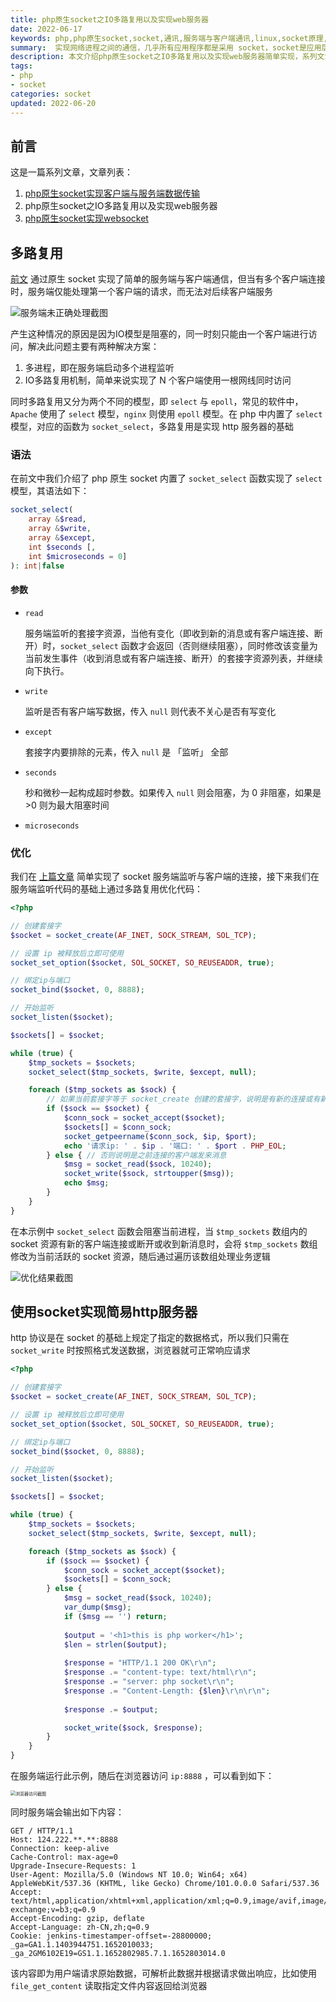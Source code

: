 ```yaml
---
title: php原生socket之IO多路复用以及实现web服务器
date: 2022-06-17
keywords: php,php原生socket,socket,通讯,服务端与客户端通讯,linux,socket原理,数据互通,系列文章,websocket,多路复用,php实现http服务器
summary:  实现网络进程之间的通信，几乎所有应用程序都是采用 socket，socket是应用层与 TCP/IP 协议族通信的中间抽象层，它是一组接口
description: 本文介绍php原生socket之IO多路复用以及实现web服务器简单实现，系列文章：php原生socket从入门到实战websocket聊天室，实现网络进程之间的通信，几乎所有应用程序都是采用 socket，socket是应用层与 TCP/IP 协议族通信的中间抽象层，它是一组接口。
tags:
- php
- socket
categories: socket
updated: 2022-06-20
---
```


## 前言

这是一篇系列文章，文章列表：

1. [php原生socket实现客户端与服务端数据传输](https://www.codeover.cn/php-socket/)
2. php原生socket之IO多路复用以及实现web服务器
3. [php原生socket实现websocket](https://www.codeover.cn/php-socket-http/php-socket-websocket)

## 多路复用

[前文](https://www.codeover.cn/php-socket/) 通过原生 socket 实现了简单的服务端与客户端通信，但当有多个客户端连接时，服务端仅能处理第一个客户端的请求，而无法对后续客户端服务

![服务端未正确处理截图](https://cdn.codeover.cn/img/image-20220615231853841.gif-imageFop)

产生这种情况的原因是因为IO模型是阻塞的，同一时刻只能由一个客户端进行访问，解决此问题主要有两种解决方案：

1. 多进程，即在服务端启动多个进程监听
2. IO多路复用机制，简单来说实现了 N 个客户端使用一根网线同时访问

同时多路复用又分为两个不同的模型，即 `select` 与 `epoll`，常见的软件中，`Apache` 使用了 `select` 模型，`nginx` 则使用 `epoll` 模型。在 php 中内置了 `select` 模型，对应的函数为 `socket_select`，多路复用是实现 http 服务器的基础

### 语法

在前文中我们介绍了 php 原生 socket 内置了 `socket_select` 函数实现了 `select` 模型，其语法如下：

```php
socket_select(
    array &$read,
    array &$write,
    array &$except,
    int $seconds [,
    int $microseconds = 0]
): int|false
```

#### 参数

- `read` 

  服务端监听的套接字资源，当他有变化（即收到新的消息或有客户端连接、断开）时，`socket_select` 函数才会返回（否则继续阻塞），同时修改该变量为当前发生事件（收到消息或有客户端连接、断开）的套接字资源列表，并继续向下执行。

- `write`

  监听是否有客户端写数据，传入 `null` 则代表不关心是否有写变化

- `except`

  套接字内要排除的元素，传入 `null` 是 「监听」 全部

- `seconds`

  秒和微秒一起构成超时参数。如果传入 `null` 则会阻塞，为 0 非阻塞，如果是 >0 则为最大阻塞时间

- `microseconds`

### 优化

我们在 [上篇文章](https://www.codeover.cn/php-socket/#%E5%BF%AB%E9%80%9F%E4%BD%93%E9%AA%8C) 简单实现了 socket 服务端监听与客户端的连接，接下来我们在服务端监听代码的基础上通过多路复用优化代码：

```php
<?php

// 创建套接字
$socket = socket_create(AF_INET, SOCK_STREAM, SOL_TCP);

// 设置 ip 被释放后立即可使用
socket_set_option($socket, SOL_SOCKET, SO_REUSEADDR, true);

// 绑定ip与端口
socket_bind($socket, 0, 8888);

// 开始监听
socket_listen($socket);

$sockets[] = $socket;

while (true) {
    $tmp_sockets = $sockets;
    socket_select($tmp_sockets, $write, $except, null);

    foreach ($tmp_sockets as $sock) {
        // 如果当前套接字等于 socket_create 创建的套接字，说明是有新的连接或有新的断开连接
        if ($sock == $socket) {
            $conn_sock = socket_accept($socket);
            $sockets[] = $conn_sock;
            socket_getpeername($conn_sock, $ip, $port);
            echo '请求ip: ' . $ip . '端口: ' . $port . PHP_EOL;
        } else { // 否则说明是之前连接的客户端发来消息
            $msg = socket_read($sock, 10240);
            socket_write($sock, strtoupper($msg));
            echo $msg;
        }
    }
}
```

在本示例中 `socket_select` 函数会阻塞当前进程，当 `$tmp_sockets` 数组内的 socket 资源有新的客户端连接或断开或收到新消息时，会将 `$tmp_sockets` 数组修改为当前活跃的 socket 资源，随后通过遍历该数组处理业务逻辑

![优化结果截图](https://cdn.codeover.cn/img/GIF2022-6-1523-25-48.gif-imageFop)

## 使用socket实现简易http服务器

http 协议是在 socket 的基础上规定了指定的数据格式，所以我们只需在 `socket_write` 时按照格式发送数据，浏览器就可正常响应请求

```php
<?php

// 创建套接字
$socket = socket_create(AF_INET, SOCK_STREAM, SOL_TCP);

// 设置 ip 被释放后立即可使用
socket_set_option($socket, SOL_SOCKET, SO_REUSEADDR, true);

// 绑定ip与端口
socket_bind($socket, 0, 8888);

// 开始监听
socket_listen($socket);

$sockets[] = $socket;

while (true) {
    $tmp_sockets = $sockets;
    socket_select($tmp_sockets, $write, $except, null);

    foreach ($tmp_sockets as $sock) {
        if ($sock == $socket) {
            $conn_sock = socket_accept($socket);
            $sockets[] = $conn_sock;
        } else {
            $msg = socket_read($sock, 10240);
            var_dump($msg);
            if ($msg == '') return;
            
            $output = '<h1>this is php worker</h1>';
            $len = strlen($output);
            
            $response = "HTTP/1.1 200 OK\r\n";
            $response .= "content-type: text/html\r\n";
            $response .= "server: php socket\r\n";
            $response .= "Content-Length: {$len}\r\n\r\n";
            
            $response .= $output;

            socket_write($sock, $response);
        }
    }
}
```

在服务端运行此示例，随后在浏览器访问 `ip:8888` ，可以看到如下：

<img src="https://cdn.codeover.cn/img/image-20220616235259254.png-imageFop" alt="浏览器访问截图" style="zoom:50%;" />

同时服务端会输出如下内容：

```http
GET / HTTP/1.1
Host: 124.222.**.**:8888
Connection: keep-alive
Cache-Control: max-age=0
Upgrade-Insecure-Requests: 1
User-Agent: Mozilla/5.0 (Windows NT 10.0; Win64; x64) AppleWebKit/537.36 (KHTML, like Gecko) Chrome/101.0.0.0 Safari/537.36
Accept: text/html,application/xhtml+xml,application/xml;q=0.9,image/avif,image/webp,image/apng,*/*;q=0.8,application/signed-exchange;v=b3;q=0.9
Accept-Encoding: gzip, deflate
Accept-Language: zh-CN,zh;q=0.9
Cookie: jenkins-timestamper-offset=-28800000; _ga=GA1.1.1403944751.1652010033; _ga_2GM6102E19=GS1.1.1652802985.7.1.1652803014.0
```

该内容即为用户端请求原始数据，可解析此数据并根据请求做出响应，比如使用 `file_get_content` 读取指定文件内容返回给浏览器
